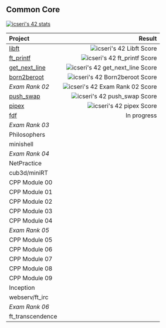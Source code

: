 ## Common Core

[![icseri's 42 stats](https://badge.nimon.fr/api/v2/clwhwslon104101rz9ciwa3r4/stats?cursusId=21&coalitionId=251)](https://github.com/cseriildi/42Vienna/tree/main/common_core)

| Project 			| Result |
|:------------------|-------:|
| [libft](https://github.com/cseriildi/42Vienna/tree/main/common_core/libft)| ![icseri's 42 Libft Score](https://badge.nimon.fr/api/v2/clwhwslon104101rz9ciwa3r4/project/3623620)|
| [ft_printf](https://github.com/cseriildi/42Vienna/tree/main/common_core/ft_printf)| ![icseri's 42 ft_printf Score](https://badge.nimon.fr/api/v2/clwhwslon104101rz9ciwa3r4/project/3637157)|
| [get_next_line](https://github.com/cseriildi/42Vienna/tree/main/common_core/get_next_line)| ![icseri's 42 get_next_line Score](https://badge.nimon.fr/api/v2/clwhwslon104101rz9ciwa3r4/project/3637162)|
| [born2beroot](https://github.com/cseriildi/42Vienna/tree/main/common_core/born2beroot)| ![icseri's 42 Born2beroot Score](https://badge.nimon.fr/api/v2/clwhwslon104101rz9ciwa3r4/project/3637163)|
| *Exam Rank 02* |![icseri's 42 Exam Rank 02 Score](https://badge.nimon.fr/api/v2/clwhwslon104101rz9ciwa3r4/project/3657688)|
| [push_swap](https://github.com/cseriildi/42Vienna/tree/main/common_core/push_swap)| ![icseri's 42 push_swap Score](https://badge.nimon.fr/api/v2/clwhwslon104101rz9ciwa3r4/project/3658828)|
| [pipex](https://github.com/cseriildi/42Vienna/tree/main/common_core/pipex)| ![icseri's 42 pipex Score](https://badge.nimon.fr/api/v2/clwhwslon104101rz9ciwa3r4/project/3658883)|
| [fdf](https://github.com/cseriildi/42Vienna/tree/main/common_core/fdf)| In progress|
| *Exam Rank 03*	| |
| Philosophers		| |
| minishell			| |
| *Exam Rank 04*	| |
| NetPractice		| |
| cub3d/miniRT		| |
| CPP Module 00		| |
| CPP Module 01		| |
| CPP Module 02 	| |
| CPP Module 03 	| |
| CPP Module 04 	| |
| *Exam Rank 05* 	| |
| CPP Module 05 	| |
| CPP Module 06 	| |
| CPP Module 07 	| |
| CPP Module 08 	| |
| CPP Module 09 	| |
| Inception 		| |
| webserv/ft_irc 	| |
| *Exam Rank 06* 	| |
| ft_transcendence	| |